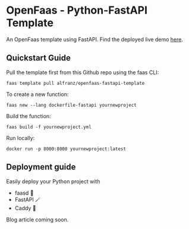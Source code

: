 # OpenFaas - Python-FastAPI Template

An OpenFaas template using FastAPI. Find the deployed live demo [here](faasd-demo.alexfranz.com).

## Quickstart Guide

Pull the template first from this Github repo using the faas CLI: 

```
faas template pull alfranz/openfaas-fastapi-template
```

To create a new function:

```
faas new --lang dockerfile-fastapi yournewproject
```

Build the function:

```
faas build -f yournewproject.yml
```

Run locally: 

```
docker run -p 8000:8000 yournewproject:latest
```

## Deployment guide

Easily deploy your Python project with 

- faasd 🐳
- FastAPI 🪄
- Caddy 🔐

Blog article coming soon.
